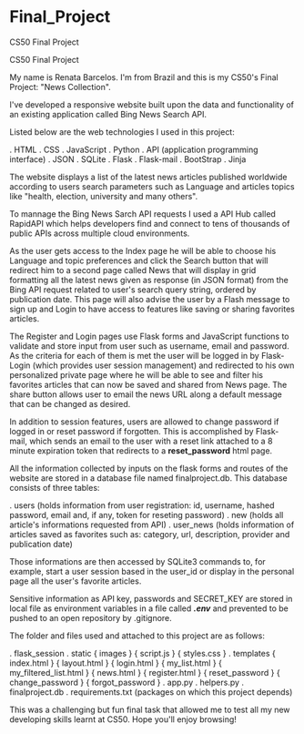 # Final_Project
CS50 Final Project

CS50 Final Project

My name is Renata Barcelos. I'm from Brazil and this is my CS50's Final Project: "News Collection".

I've developed a responsive website built upon the data and functionality of an existing application called Bing News Search API.

Listed below are the web technologies I used in this project:

. HTML . CSS . JavaScript . Python . API (application programming interface) . JSON . SQLite . Flask . Flask-mail . BootStrap . Jinja 

The website displays a list of the latest news articles published worldwide according to users search parameters such as Language and articles topics like "health, election, university and many others".

To mannage the Bing News Sarch API requests I used a API Hub called RapidAPI which helps developers find and connect to tens of thousands of public APIs across multiple cloud environments.

As the user gets access to the Index page he will be able to choose his Language and topic preferences and click the Search button that will redirect him to a second page called News that will display in grid formatting all the latest news given as response (in JSON format) from the Bing API request related to user's search query string, ordered by publication date. This page will also advise the user by a Flash message to sign up and Login to have access to features like saving or sharing favorites articles.

The Register and Login pages use Flask forms and JavaScript functions to validate and store input from user such as username, email and password. As the criteria for each of them is met the user will be logged in by Flask-Login (which provides user session management) and redirected to his own personalized private page where he will be able to see and filter his favorites articles that can now be saved and shared from News page. The share button allows user to email the news URL along a default message that can be changed as desired.

In addition to session features, users are allowed to change password if logged in or reset password if forgotten. This is accomplished by Flask-mail, which sends an email to the user with a reset link attached to a 8 minute expiration token that redirects to a **reset_password** html page.

All the information collected by inputs on the flask forms and routes of the website are stored in a database file named finalproject.db. This database consists of three tables:

. users (holds information from user registration: id, username, hashed password, email and, if any, token for reseting password)
. new (holds all article's informations requested from API)
. user_news (holds information of articles saved as favorites such as: category, url, description, provider and publication date)

Those informations are then accessed by SQLite3 commands to, for example, start a user session based in the user_id or display in the personal page all the user's favorite articles.

Sensitive information as API key, passwords and SECRET_KEY are stored in local file as environment variables in a file called ***.env*** and prevented to be pushed to an open repository by .gitignore.

The folder and files used and attached to this project are as follows:

. flask_session 
. static { images } { script.js } { styles.css } 
. templates { index.html } { layout.html } { login.html } { my_list.html } { my_filtered_list.html } { news.html } { register.html } { reset_password } { change_password } { forgot_password }
. app.py 
. helpers.py 
. finalproject.db 
. requirements.txt (packages on which this project depends)

This was a challenging but fun final task that allowed me to test all my new developing skills learnt at CS50. Hope you'll enjoy browsing!
